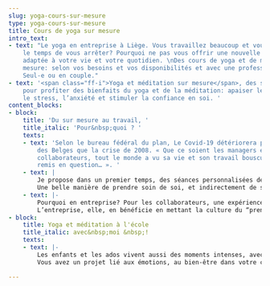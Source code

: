 ```yaml
---
slug: yoga-cours-sur-mesure
type: yoga-cours-sur-mesure
title: Cours de yoga sur mesure
intro_text:
- text: "Le yoga en entreprise à Liège. Vous travaillez beaucoup et vous n'avez pas
    le temps de vous arrêter? Pourquoi ne pas vous offrir une nouvelle expérience
    adaptée à votre vie et votre quotidien. \nDes cours de yoga et de méditation sur
    mesure: selon vos besoins et vos disponibilités et avec une professeur certifiée.
    Seul-e ou en couple."
- text: '<span class="ff-i">Yoga et méditation sur mesure</span>, des sessions personnalisées
    pour profiter des bienfaits du yoga et de la méditation: apaiser le mental, soulager
    le stress, l’anxiété et stimuler la confiance en soi. '
content_blocks:
- block:
    title: 'Du sur mesure au travail, '
    title_italic: 'Pour&nbsp;quoi ? '
    texts:
    - text: 'Selon le bureau fédéral du plan, Le Covid-19 détériorera plus le bien-être
        des Belges que la crise de 2008. « Que ce soient les managers et CEO ou leurs
        collaborateurs, tout le monde a vu sa vie et son travail bousculé, suspendu,
        remis en question… ». '
    - text: |
        Je propose dans un premier temps, des séances personnalisées de yoga et méditation aux managers et membres de comités de direction. ( à domicile ou au bureau)
        Une belle manière de prendre soin de soi, et indirectement de ses équipes et collaborateurs en ces temps mouvementés. Et pourquoi pas, par la suite, lorsque la situation sanitaire le permet, proposer des initiations à vos équipes...
    - text: |-
        Pourquoi en entreprise? Pour les collaborateurs, une expérience et des outils concrets pour s'apaiser et gérer le stress. Et aussi prendre soin de son corps et soutenir une prise de recul sur les objets de tensions en étant plus à l’écoute de ses besoins.
        L’entreprise, elle, en bénéficie en mettant la culture du “prendre soin de soi” au cœur de ses valeurs et en créant une atmosphère de bienveillance entre employés.
- block:
    title: Yoga et méditation à l'école
    title_italic: avec&nbsp;moi &nbsp;!
    texts:
    - text: |-
        Les enfants et les ados vivent aussi des moments intenses, avec les émotions, les changements, la vie de famille, l'ambiance de classe...
        Vous avez un projet lié aux émotions, au bien-être dans votre classe, comment se connaître soi et comment être simplement bien avec les autres. Apprendre des outils pour mieux se concentrer, respirer, se détendre, reconnaître et exprimer ses sentiments,... N'hésitez pas à me contacter pour tout devis personnalisé.

---
```

